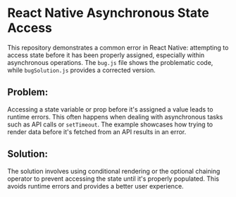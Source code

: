 # React Native Asynchronous State Access

This repository demonstrates a common error in React Native: attempting to access state before it has been properly assigned, especially within asynchronous operations. The `bug.js` file shows the problematic code, while `bugSolution.js` provides a corrected version.

## Problem:

Accessing a state variable or prop before it's assigned a value leads to runtime errors. This often happens when dealing with asynchronous tasks such as API calls or `setTimeout`. The example showcases how trying to render data before it's fetched from an API results in an error.

## Solution:

The solution involves using conditional rendering or the optional chaining operator to prevent accessing the state until it's properly populated. This avoids runtime errors and provides a better user experience.